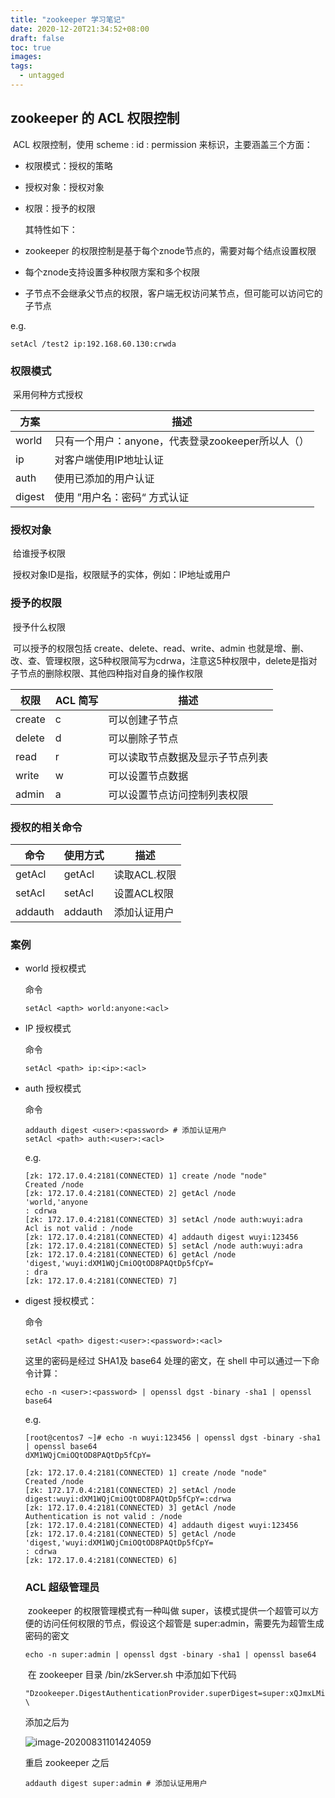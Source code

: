 ```yaml
---
title: "zookeeper 学习笔记"
date: 2020-12-20T21:34:52+08:00
draft: false
toc: true
images:
tags:
  - untagged
---
```


## zookeeper 的 ACL 权限控制

​       ACL 权限控制，使用 scheme : id : permission 来标识，主要涵盖三个方面：

* 权限模式：授权的策略

* 授权对象：授权对象

* 权限：授予的权限

  其特性如下：

* zookeeper 的权限控制是基于每个znode节点的，需要对每个结点设置权限

* 每个znode支持设置多种权限方案和多个权限

* 子节点不会继承父节点的权限，客户端无权访问某节点，但可能可以访问它的子节点

e.g.

```shell
setAcl /test2 ip:192.168.60.130:crwda 
```



### 权限模式

​          采用何种方式授权

| 方案   | 描述                                              |
| ------ | ------------------------------------------------- |
| world  | 只有一个用户：anyone，代表登录zookeeper所以人（） |
| ip     | 对客户端使用IP地址认证                            |
| auth   | 使用已添加的用户认证                              |
| digest | 使用 ”用户名：密码“ 方式认证                      |



### 授权对象

​	给谁授予权限

​	授权对象ID是指，权限赋予的实体，例如：IP地址或用户



### 授予的权限

​	授予什么权限

​	可以授予的权限包括 create、delete、read、write、admin 也就是增、删、改、查、管理权限，这5种权限简写为cdrwa，注意这5种权限中，delete是指对子节点的删除权限、其他四种指对自身的操作权限

| 权限   | ACL 简写 | 描述                             |
| ------ | -------- | -------------------------------- |
| create | c        | 可以创建子节点                   |
| delete | d        | 可以删除子节点                   |
| read   | r        | 可以读取节点数据及显示子节点列表 |
| write  | w        | 可以设置节点数据                 |
| admin  | a        | 可以设置节点访问控制列表权限     |



### 授权的相关命令

| 命令   | 使用方式     | 描述 |
| ------ | ------------ | ---- |
| getAcl | getAcl<path> | 读取ACL.权限 |
| setAcl | setAcl<path><acl> |设置ACL权限|
| addauth | addauth<scheme><auth> | 添加认证用户 |



### 案例

* world 授权模式

  命令

  ```shel
  setAcl <apth> world:anyone:<acl>
  ```



* IP 授权模式

  命令

  ```shell
  setAcl <path> ip:<ip>:<acl>
  ```



* auth 授权模式

  命令

  ```shell
  addauth digest <user>:<password> # 添加认证用户
  setAcl <path> auth:<user>:<acl>
  ```

  e.g.

  ```shell
  [zk: 172.17.0.4:2181(CONNECTED) 1] create /node "node"
  Created /node
  [zk: 172.17.0.4:2181(CONNECTED) 2] getAcl /node
  'world,'anyone
  : cdrwa
  [zk: 172.17.0.4:2181(CONNECTED) 3] setAcl /node auth:wuyi:adra
  Acl is not valid : /node
  [zk: 172.17.0.4:2181(CONNECTED) 4] addauth digest wuyi:123456
  [zk: 172.17.0.4:2181(CONNECTED) 5] setAcl /node auth:wuyi:adra
  [zk: 172.17.0.4:2181(CONNECTED) 6] getAcl /node
  'digest,'wuyi:dXM1WQjCmiOQtOD8PAQtDp5fCpY=
  : dra
  [zk: 172.17.0.4:2181(CONNECTED) 7] 
  ```



* digest 授权模式：

  命令

  ```shell
  setAcl <path> digest:<user>:<password>:<acl>
  ```

  这里的密码是经过 SHA1及 base64 处理的密文，在 shell 中可以通过一下命令计算：

  ```shell
  echo -n <user>:<password> | openssl dgst -binary -sha1 | openssl base64
  ```

  e.g.

  ```shell
  [root@centos7 ~]# echo -n wuyi:123456 | openssl dgst -binary -sha1 | openssl base64
  dXM1WQjCmiOQtOD8PAQtDp5fCpY=
  ```

  ```shell
  [zk: 172.17.0.4:2181(CONNECTED) 1] create /node "node"
  Created /node
  [zk: 172.17.0.4:2181(CONNECTED) 2] setAcl /node digest:wuyi:dXM1WQjCmiOQtOD8PAQtDp5fCpY=:cdrwa
  [zk: 172.17.0.4:2181(CONNECTED) 3] getAcl /node
  Authentication is not valid : /node
  [zk: 172.17.0.4:2181(CONNECTED) 4] addauth digest wuyi:123456
  [zk: 172.17.0.4:2181(CONNECTED) 5] getAcl /node
  'digest,'wuyi:dXM1WQjCmiOQtOD8PAQtDp5fCpY=
  : cdrwa
  [zk: 172.17.0.4:2181(CONNECTED) 6] 
  ```

  

  ### ACL 超级管理员

  ​	zookeeper  的权限管理模式有一种叫做 super，该模式提供一个超管可以方便的访问任何权限的节点，假设这个超管是 super:admin，需要先为超管生成密码的密文

  ```shell
  echo -n super:admin | openssl dgst -binary -sha1 | openssl base64
  ```

  ​	在 zookeeper 目录 /bin/zkServer.sh 中添加如下代码

  ```shell
  "Dzookeeper.DigestAuthenticationProvider.superDigest=super:xQJmxLMiHGwaqBvst5y6rkB6HQs=" \
  ```

   添加之后为

  ![image-20200831101424059](E:\我的坚果云\图片\image-20200831101424059.png)

  重启 zookeeper 之后

  ```shell
  addauth digest super:admin # 添加认证用用户
  ```

  
